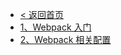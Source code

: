 * [< 返回首页](/)
* [1、Webpack 入门](/前端开发/前端框架/Webpack/1、Webpack%20入门.md)
* [2、Webpack 相关配置](/前端开发/前端框架/Webpack/2、Webpack%20相关配置.md)